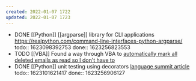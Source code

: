 ```yaml
---
created: 2022-01-07 1722
updated: 2022-01-07 1723
---
```

- DONE [[Python]] [[argparse]] library for CLI applications https://realpython.com/command-line-interfaces-python-argparse/
  todo:: 1623098392753
  done:: 1623256823553
- TODO [[VBA]] Found a way through VBA to [automatically mark all deleted emails as read so I don't have to](https://www.extendoffice.com/documents/outlook/1931-outlook-auto-mark-deleted-email-as-read.html)
- DONE [[Python]] unit testing using decorators [language summit article](https://pyfound.blogspot.com/2021/06/the-2021-python-language-summit-fuzzing.html?utm_source=feedburner&utm_medium=feed&utm_campaign=Feed:+PythonSoftwareFoundationNews+(Python+Software+Foundation+News))
  todo:: 1623101621417
  done:: 1623256906127